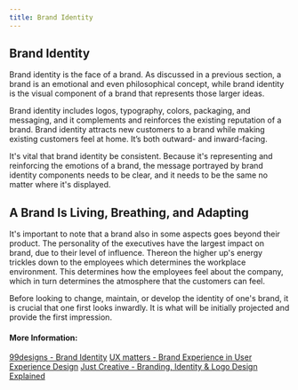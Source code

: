 ```yaml
---
title: Brand Identity
---
```

## Brand Identity

Brand identity is the face of a brand. As discussed in a previous section, a brand is an emotional and even philosophical concept, while brand identity is the visual component of a brand that represents those larger ideas.

Brand identity includes logos, typography, colors, packaging, and messaging, and it complements and reinforces the existing reputation of a brand. Brand identity attracts new customers to a brand while making existing customers feel at home. It’s both outward- and inward-facing.

It's vital that brand identity be consistent. Because it's representing and reinforcing the emotions of a brand, the message portrayed by brand identity components needs to be clear, and it needs to be the same no matter where it's displayed.

## A Brand Is Living, Breathing, and Adapting

It's important to note that a brand also in some aspects goes beyond their product. The personality of the executives have the largest impact on brand, due to their level of influence. Thereon the higher up's energy trickles down to the employees which determines the workplace environment. This determines how the employees feel about the company, which in turn determines the atmosphere that the customers can feel.

Before looking to change, maintain, or develop the identity of one's brand, it is crucial that one first looks inwardly. It is what will be initially projected and provide the first impression. 

#### More Information:

[99designs - Brand Identity](https://99designs.com/blog/tips/brand-identity/)
[UX matters - Brand Experience in User Experience Design](https://www.uxmatters.com/mt/archives/2006/07/brand-experience-in-user-experience-design.php)
[Just Creative - Branding, Identity & Logo Design Explained](http://justcreative.com/2010/04/06/branding-identity-logo-design-explained/)

